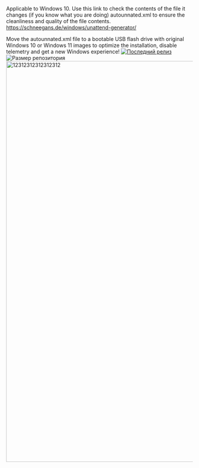 Applicable to Windows 10.
Use this link to check the contents of the file it changes (if you know what you are doing) autounnated.xml to ensure the cleanliness and quality of the file contents.
https://schneegans.de/windows/unattend-generator/

Move the autounnated.xml file to a bootable USB flash drive with original Windows 10 or Windows 11 images to optimize the installation, disable telemetry and get a new Windows experience!
[![Последний релиз](https://img.shields.io/github/v/release/ВАШ-USERNAME/ВАШ-РЕПОЗИТОРИЙ?style=for-the-badge&logo=github)](https://github.com/ВАШ-USERNAME/ВАШ-РЕПОЗИТОРИЙ/releases)
![Размер репозитория](https://img.shields.io/github/repo-size/ВАШ-USERNAME/ВАШ-РЕПОЗИТОРИЙ?style=for-the-badge)
<img width="1920" height="1080" alt="12312312312312312" src="https://github.com/user-attachments/assets/0368ea3f-ccf6-4b86-9ae7-6b1d465cca5d" />
